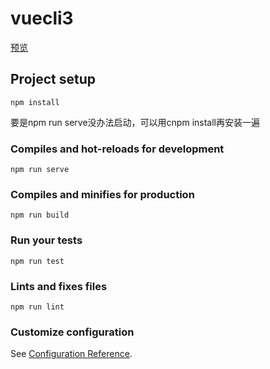 # vuecli3

[预览](https://besswang.github.io/rj-payadmin-vue/#/login)
## Project setup
```
npm install
```
要是npm run serve没办法启动，可以用cnpm install再安装一遍

### Compiles and hot-reloads for development
```
npm run serve
```

### Compiles and minifies for production
```
npm run build
```

### Run your tests
```
npm run test
```

### Lints and fixes files
```
npm run lint
```

### Customize configuration
See [Configuration Reference](https://cli.vuejs.org/config/).
